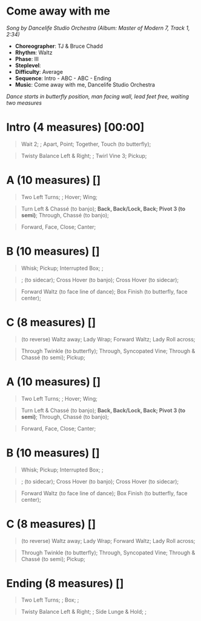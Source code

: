 # Come away with me
*Song by Dancelife Studio Orchestra (Album: Master of Modern 7, Track 1, 2:34)*

* **Choreographer**: TJ & Bruce Chadd
* **Rhythm**: Waltz
* **Phase**: III
* **Steplevel**:
* **Difficulty**: Average
* **Sequence**: Intro - ABC - ABC - Ending
* **Music**: Come away with me, Dancelife Studio Orchestra

*Dance starts in butterfly position, man facing wall, lead feet free, waiting two measures*

# Intro (4 measures) [00:00]

> Wait 2; ; Apart, Point; Together, Touch (to butterfly);

> Twisty Balance Left & Right; ; Twirl Vine 3; Pickup;

# A (10 measures) []

> Two Left Turns; ; Hover; Wing;

> Turn Left & Chassé (to banjo); **Back, Back/Lock, Back; Pivot 3 (to semi)**; Through, Chassé (to banjo);

> Forward, Face, Close; Canter;

# B (10 measures) []

> Whisk; Pickup; Interrupted Box; ;

> ; (to sidecar); Cross Hover (to banjo); Cross Hover (to sidecar);

> Forward Waltz (to face line of dance); Box Finish (to butterfly, face center);

# C (8 measures) []

> (to reverse) Waltz away; Lady Wrap; Forward Waltz; Lady Roll across;

> Through Twinkle (to butterfly); Through, Syncopated Vine; Through & Chassé (to semi); Pickup;

# A (10 measures) []

> Two Left Turns; ; Hover; Wing;

> Turn Left & Chassé (to banjo); **Back, Back/Lock, Back; Pivot 3 (to semi)**; Through, Chassé (to banjo);

> Forward, Face, Close; Canter;

# B (10 measures) []

> Whisk; Pickup; Interrupted Box; ;

> ; (to sidecar); Cross Hover (to banjo); Cross Hover (to sidecar);

> Forward Waltz (to face line of dance); Box Finish (to butterfly, face center);

# C (8 measures) []

> (to reverse) Waltz away; Lady Wrap; Forward Waltz; Lady Roll across;

> Through Twinkle (to butterfly); Through, Syncopated Vine; Through & Chassé (to semi); Pickup;

# Ending (8 measures) []

> Two Left Turns; ; Box; ;

> Twisty Balance Left & Right; ; Side Lunge & Hold; ;